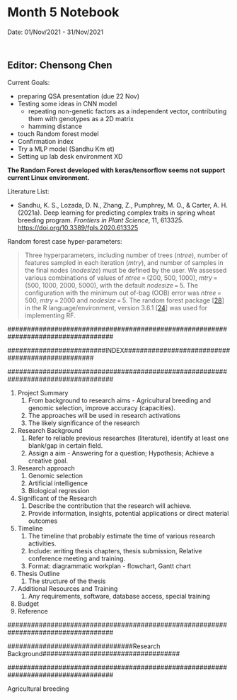 Month 5 Notebook
====

Date: 01/Nov/2021 - 31/Nov/2021

<br> Editor: Chensong Chen
----

Current Goals:

+ preparing QSA presentation (due 22 Nov)
+ Testing some ideas in CNN model 
  + repeating non-genetic factors as a independent vector, contributing them with genotypes as a 2D matrix
  + hamming distance
+ touch Random forest model
+ Confirmation index
+ Try a MLP model (Sandhu Km et)
+ Setting up lab desk environment XD

**The Random Forest developed with keras/tensorflow seems not support current Linux environment.**

Literature List:

+ Sandhu, K. S., Lozada, D. N., Zhang, Z., Pumphrey, M. O., & Carter, A. H. (2021a). Deep learning for predicting complex traits in spring wheat breeding program. *Frontiers in Plant Science*, 11, 613325. https://doi.org/10.3389/fpls.2020.613325





Random forest case hyper-parameters:

> Three hyperparameters, including number of trees (*ntree*), number of features sampled in each iteration (*mtry*), and number of samples in the final nodes (*nodesize*) must be defined by the user. We assessed various combinations of values of *ntree* = (200, 500, 1000), *mtry* = (500, 1000, 2000, 5000), with the default *nodesize* = 5. The configuration with the minimum out of-bag (OOB) error was *ntree* = 500, *mtry* = 2000 and *nodesize* = 5. The random forest package [[28](https://gsejournal.biomedcentral.com/articles/10.1186/s12711-020-00531-z#ref-CR28)] in the R language/environment, version 3.6.1 [[24](https://gsejournal.biomedcentral.com/articles/10.1186/s12711-020-00531-z#ref-CR24)] was used for implementing RF.





###################################################################################

#########################INDEX#################################################

###################################################################################

1. Project Summary
   1. From background to research aims - Agricultural breeding and genomic selection, improve accuracy (capacities).
   2. The approaches will be used in research activations
   3. The likely significance of the research
2. Research Background
   1. Refer to reliable previous researches (literature), identify at least one blank/gap in certain field.
   2. Assign a aim - Answering for a question; Hypothesis; Achieve a creative goal.
3. Research approach
   1. Genomic selection
   2. Artificial intelligence 
   3. Biological regression
4. Significant of the Research
   1. Describe the contribution that the research will achieve.
   2. Provide information, insights, potential applications or direct material outcomes 
5. Timeline
   1. The timeline that probably estimate the time of various research activities.
   2. Include: writing thesis chapters, thesis submission, Relative conference meeting and training. 
   3. Format: diagrammatic workplan - flowchart, Gantt chart
6. Thesis Outline
   1. The structure of the thesis
7. Additional Resources and Training
   1. Any requirements, software, database access, special training
8. Budget
9. Reference

###################################################################################

################################Research Background###################################

###################################################################################

Agricultural breeding 

